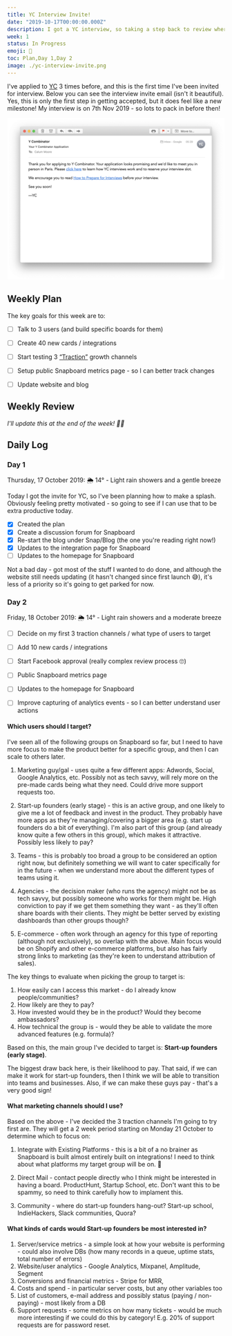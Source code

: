 ```yaml
---
title: YC Interview Invite!
date: "2019-10-17T00:00:00.000Z"
description: I got a YC interview, so taking a step back to review where I am and next steps!
week: 1
status: In Progress
emoji: 🎉
toc: Plan,Day 1,Day 2
image: ./yc-interview-invite.png
---
```



I've applied to [YC](https://ycombinator.com) 3 times before, and this is the first time I've been invited for interview. Below you can see the interview invite email (isn't it beautiful). Yes, this is only the first step in getting accepted, but it does feel like a new milestone! My interview is on 7th Nov 2019 - so lots to pack in before then!

![YC Interview Invite](./yc-interview-invite.png "YC Interview Invite")


## Weekly Plan

The key goals for this week are to:

  - [ ] Talk to 3 users (and build specific boards for them)
  - [ ] Create 40 new cards / integrations
  - [ ] Start testing 3 [“Traction”](https://www.amazon.co.uk/Traction-Startup-Achieve-Explosive-Customer/dp/0241242533) growth channels
  - [ ] Setup public Snapboard metrics page - so I can better track changes
  - [ ] Update website and blog


## Weekly Review

*I'll update this at the end of the week! 👍🏽*


## Daily Log

### Day 1
Thursday, 17 October 2019: 🌦 14° - Light rain showers and a gentle breeze

Today I got the invite for YC, so I've been planning how to make a splash. Obviously feeling pretty motivated - so going to see if I can use that to be extra productive today.

  - [x] Created the plan
  - [x] Create a discussion forum for Snapboard
  - [x] Re-start the blog under Snap/Blog (the one you're reading right now!)
  - [x] Updates to the integration page for Snapboard
  - [ ] Updates to the homepage for Snapboard

Not a bad day - got most of the stuff I wanted to do done, and although the website still needs updating (it hasn't changed since first launch 😅), it's less of a priority so it's going to get parked for now.


### Day 2
Friday, 18 October 2019: 🌦 14° - Light rain showers and a moderate breeze

  - [ ] Decide on my first 3 traction channels / what type of users to target
  - [ ] Add 10 new cards / integrations
  - [ ] Start Facebook approval (really complex review process 🙄)
  - [ ] Public Snapboard metrics page
  - [ ] Updates to the homepage for Snapboard
  - [ ] Improve capturing of analytics events - so I can better understand user actions


#### Which users should I target?

I've seen all of the following groups on Snapboard so far, but I need to have more focus to make the product better for a specific group, and then I can scale to others later.

  1. Marketing guy/gal - uses quite a few different apps: Adwords, Social, Google Analytics, etc. Possibly not as tech savvy, will rely more on the pre-made cards being what they need. Could drive more support requests too.

  2. Start-up founders (early stage) - this is an active group, and one likely to give me a lot of feedback and invest in the product. They probably have more apps as they're managing/covering a bigger area (e.g. start up founders do a bit of everything). I'm also part of this group (and already know quite a few others in this group), which makes it attractive. Possibly less likely to pay? 

  3. Teams - this is probably too broad a group to be considered an option right now, but definitely something we will want to cater specifically for in the future - when we understand more about the different types of teams using it.

  4. Agencies - the decision maker (who runs the agency) might not be as tech savvy, but possibly someone who works for them might be. High conviction to pay if we get them something they want - as they'll often share boards with their clients. They might be better served by existing dashboards than other groups though?

  5. E-commerce - often work through an agency for this type of reporting (although not exclusively), so overlap with the above. Main focus would be on Shopify and other e-commerce platforms, but also has fairly strong links to marketing (as they're keen to understand attribution of sales).


The key things to evaluate when picking the group to target is:

  1. How easily can I access this market - do I already know people/communities?
  2. How likely are they to pay?
  3. How invested would they be in the product? Would they become ambassadors?
  4. How technical the group is - would they be able to validate the more advanced features (e.g. formula)?

Based on this, the main group I've decided to target is: **Start-up founders (early stage)**. 

The biggest draw back here, is their likelihood to pay. That said, if we can make it work for start-up founders, then I think we will be able to transition into teams and businesses. Also, if we can make these guys pay - that's a very good sign!


#### What marketing channels should I use?

Based on the above - I've decided the 3 traction channels I'm going to try first are. They will get a 2 week period starting on Monday 21 October to determine which to focus on:

  1. Integrate with Existing Platforms - this is a bit of a no brainer as Snapboard is built almost entirely built on integrations! I need to think about what platforms my target group will be on. 🤔

  2. Direct Mail - contact people directly who I think might be interested in having a board. ProductHunt, Startup School, etc. Don't want this to be spammy, so need to think carefully how to implament this.

  3. Community - where do start-up founders hang-out? Start-up school, IndieHackers, Slack communities, Quora?


#### What kinds of cards would Start-up founders be most interested in?

  1. Server/service metrics - a simple look at how your website is performing - could also involve DBs (how many records in a queue, uptime stats, total number of errors)
  2. Website/user analytics - Google Analytics, Mixpanel, Amplitude, Segment
  3. Conversions and financial metrics - Stripe for MRR, 
  4. Costs and spend - in particular server costs, but any other variables too
  5. List of customers, e-mail address and possibly status (paying / non-paying) - most likely from a DB
  6. Support requests - some metrics on how many tickets - would be much more interesting if we could do this by category! E.g. 20% of support requests are for password reset.


